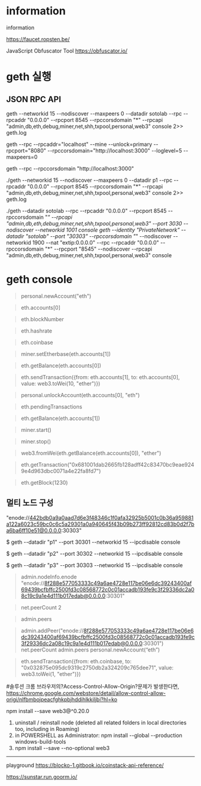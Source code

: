 # information
information

https://faucet.ropsten.be/

JavaScript Obfuscator Tool
https://obfuscator.io/



# geth 실행
## JSON RPC API 

geth --networkid 15 --nodiscover --maxpeers 0 --datadir sotolab --rpc --rpcaddr "0.0.0.0" --rpcport 8545 --rpccorsdomain "*" --rpcapi "admin,db,eth,debug,miner,net,shh,txpool,personal,web3" console 2>> geth.log

geth --rpc --rpcaddr="localhost" --mine --unlock=primary --rpcport="8080" --rpccorsdomain="http://localhost:3000" --loglevel=5 --maxpeers=0

geth --rpc --rpccorsdomain "http://localhost:3000"


./geth --networkid 15 --nodiscover --maxpeers 0 --datadir p1 --rpc --rpcaddr "0.0.0.0" --rpcport 8545 --rpccorsdomain "*" --rpcapi "admin,db,eth,debug,miner,net,shh,txpool,personal,web3" console 2>> geth.log

./geth --datadir sotolab --rpc --rpcaddr "0.0.0.0" --rpcport 8545 --rpccorsdomain "*" --rpcapi "admin,db,eth,debug,miner,net,shh,txpool,personal,web3" --port 3030 --nodiscover --networkid 1001 console
geth --identity "PrivateNetwork" --datadir "sotolab" --port "30303" --rpccorsdomain "*" --nodiscover --networkid 1900 --nat "extip:0.0.0.0" --rpc --rpcaddr "0.0.0.0" --rpccorsdomain "*" --rpcport "8545" --nodiscover --rpcapi "admin,db,eth,debug,miner,net,shh,txpool,personal,web3" console


# geth console
> personal.newAccount("eth")

> eth.accounts[0]

> eth.blockNumber

> eth.hashrate

> eth.coinbase

> miner.setEtherbase(eth.accounts[1])

> eth.getBalance(eth.accounts[0])

> eth.sendTransaction({from: eth.accounts[1], to: eth.accounts[0], value: web3.toWei(10, "ether")})

> personal.unlockAccount(eth.accounts[0], "eth")

> eth.pendingTransactions

> eth.getBalance(eth.accounts[1])

> miner.start()

> miner.stop()

> web3.fromWei(eth.getBalance(eth.accounts[0]), "ether") 

> eth.getTransaction("0x681001dab2665fb128adff42c83470bc9eae9249e4d963dbc0071a4e22fa8fd7")

> eth.getBlock(1230)

## 멀티 노드 구성
"enode://442bdb0a9a0aad7d6e3f48346c1f0afa32925b5001c0b36a959881a122a6023c59bc0c6c5a29301a0a940645f43b09b273ff92812cd83b0d2f7ba6ba6ff10e51@0.0.0.0:30303"

$ geth --datadir "p1" --port 30301 --networkid 15 --ipcdisable console 

$ geth --datadir "p2" --port 30302 --networkid 15 --ipcdisable console 

$ geth --datadir "p3" --port 30303 --networkid 15 --ipcdisable console 



> admin.nodeInfo.enode
"enode://8f288e577053333c49a6ae4728e117be06e6dc39243400af69439bcfbffc2500fd3c08568772c0c01accadb193fe9c3f29336dc2a08c19c9a1e4d111b017edab@0.0.0.0:30301"

> net.peerCount
2

> admin.peers


> admin.addPeer("enode://8f288e577053333c49a6ae4728e117be06e6dc39243400af69439bcfbffc2500fd3c08568772c0c01accadb193fe9c3f29336dc2a08c19c9a1e4d111b017edab@0.0.0.0:30301")
> net.peerCount
> admin.peers
> personal.newAccount(“eth”)

> eth.sendTransaction({from: eth.coinbase, to: "0x032875e095dc9319c2750db2a324209c765dee71", value: web3.toWei(1, "ether")})


#솔루션
크롬 브라우저의?Access-Control-Allow-Origin?문제가 발생한다면, https://chrome.google.com/webstore/detail/allow-control-allow-origi/nlfbmbojpeacfghkpbjhddihlkkiljbi?hl=ko

npm install --save web3@^0.20.0

1. uninstall / reinstall node (deleted all related folders in local directories too, including in Roaming)
2. in POWERSHELL as Administrator: npm install --global --production windows-build-tools
3. npm install --save --no-optional web3




---------------------------------
playground
https://blocko-1.gitbook.io/coinstack-api-reference/

https://sunstar.run.goorm.io/
